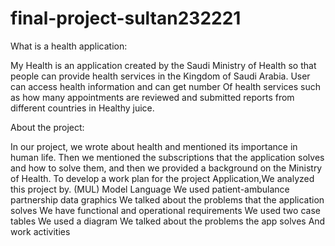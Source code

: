# final-project-sultan232221


What is a health application:

My Health is an application created by the Saudi Ministry of Health so that people can provide health services in the Kingdom of Saudi Arabia. User can access health information and can get number
   Of health services such as how many appointments are reviewed and submitted reports from different countries in
   Healthy juice.

About the project:

In our project, we wrote about health and mentioned its importance in human life. Then we mentioned the subscriptions that the application solves and how to solve them, and then we provided a background on the Ministry of Health. To develop a work plan for the project
Application,We analyzed this project by.
(MUL) Model Language
   We used patient-ambulance partnership data graphics
We talked about the problems that the application solves
We have functional and operational requirements
We used two case tables
We used a diagram
We talked about the problems the app solves
And work activities
